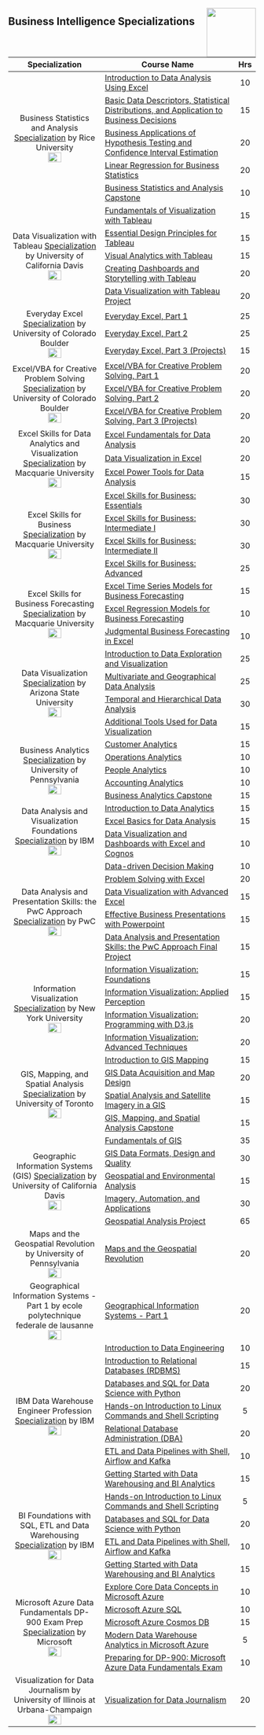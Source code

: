 <img align="right" width="100" src="https://github.com/cs-MohamedAyman/cs-MohamedAyman/blob/main/repos-logos/coursera.jpg"></img>

## Business Intelligence Specializations

<table>
    <thead>
        <tr>
            <th width="40%">Specialization</th>
            <th width="60%">Course Name</th>
            <th>Hrs</th>
        </tr>
    </thead>
    <tbody>
            <tr>
                <td rowspan=5 align=center>
Business Statistics and Analysis
<a href="https://www.coursera.org/specializations/business-statistics-analysis">Specialization</a> by Rice University<br>
<img src="https://github.com/cs-MohamedAyman/eLearning-Platforms/tree/master/Coursera-Specializations/blob/master/org-logos/rice%20university.jpg" width="40%">
                </td>
                <td><a href="https://www.coursera.org/learn/excel-data-analysis">Introduction to Data Analysis Using Excel</a></td>
                <td align="center">10</td>
            </tr>
            <tr>
                <td><a href="https://www.coursera.org/learn/descriptive-statistics-statistical-distributions-business-application">Basic Data Descriptors, Statistical Distributions, and Application to Business Decisions</a></td>
                <td align="center">15</td>
            </tr>
            <tr>
                <td><a href="https://www.coursera.org/learn/hypothesis-testing-confidence-intervals">Business Applications of Hypothesis Testing and Confidence Interval Estimation</a></td>
                <td align="center">20</td>
            </tr>
            <tr>
                <td><a href="https://www.coursera.org/learn/linear-regression-business-statistics">Linear Regression for Business Statistics</a></td>
                <td align="center">20</td>
            </tr>
            <tr>
                <td><a href="https://www.coursera.org/learn/business-statistics-analysis-capstone">Business Statistics and Analysis Capstone</a></td>
                <td align="center">10</td>
            </tr>
            <tr>
                <td rowspan=5 align=center>
Data Visualization with Tableau
<a href="https://www.coursera.org/specializations/data-visualization">Specialization</a> by University of California Davis<br>
<img src="https://github.com/cs-MohamedAyman/eLearning-Platforms/tree/master/Coursera-Specializations/blob/master/org-logos/university%20of%20california%20davis.jpg" width="40%">
                </td>
                <td><a href="https://www.coursera.org/learn/data-visualization-tableau">Fundamentals of Visualization with Tableau</a></td>
                <td align="center">15</td>
            </tr>
            <tr>
                <td><a href="https://www.coursera.org/learn/dataviz-design">Essential Design Principles for Tableau</a></td>
                <td align="center">15</td>
            </tr>
            <tr>
                <td><a href="https://www.coursera.org/learn/dataviz-visual-analytics">Visual Analytics with Tableau</a></td>
                <td align="center">15</td>
            </tr>
            <tr>
                <td><a href="https://www.coursera.org/learn/dataviz-dashboards">Creating Dashboards and Storytelling with Tableau</a></td>
                <td align="center">20</td>
            </tr>
            <tr>
                <td><a href="https://www.coursera.org/learn/dataviz-project">Data Visualization with Tableau Project</a></td>
                <td align="center">20</td>
            </tr>
            <tr>
                <td rowspan=3 align=center>
Everyday Excel
<a href="https://www.coursera.org/specializations/everyday-excel">Specialization</a> by University of Colorado Boulder<br>
<img src="https://github.com/cs-MohamedAyman/eLearning-Platforms/tree/master/Coursera-Specializations/blob/master/org-logos/university%20of%20colorado%20boulder.jpg" width="40%">
                </td>
                <td><a href="https://www.coursera.org/learn/everyday-excel-part-1">Everyday Excel, Part 1</a></td>
                <td align="center">25</td>
            </tr>
            <tr>
                <td><a href="https://www.coursera.org/learn/everyday-excel-part-2">Everyday Excel, Part 2</a></td>
                <td align="center">25</td>
            </tr>
            <tr>
                <td><a href="https://www.coursera.org/learn/everyday-excel-projects">Everyday Excel, Part 3 (Projects)</a></td>
                <td align="center">15</td>
            </tr>
            <tr>
                <td rowspan=3 align=center>
Excel/VBA for Creative Problem Solving
<a href="https://www.coursera.org/specializations/excel-vba-creative-problem-solving">Specialization</a> by University of Colorado Boulder<br>
<img src="https://github.com/cs-MohamedAyman/eLearning-Platforms/tree/master/Coursera-Specializations/blob/master/org-logos/university%20of%20colorado%20boulder.jpg" width="40%">
                </td>
                <td><a href="https://www.coursera.org/learn/excel-vba-for-creative-problem-solving-part-1">Excel/VBA for Creative Problem Solving, Part 1</a></td>
                <td align="center">20</td>
            </tr>
            <tr>
                <td><a href="https://www.coursera.org/learn/excel-vba-for-creative-problem-solving-part-2">Excel/VBA for Creative Problem Solving, Part 2</a></td>
                <td align="center">20</td>
            </tr>
            <tr>
                <td><a href="https://www.coursera.org/learn/excel-vba-for-creative-problem-solving-part-3-projects">Excel/VBA for Creative Problem Solving, Part 3 (Projects)</a></td>
                <td align="center">20</td>
            </tr>
            <tr>
                <td rowspan=3 align=center>
Excel Skills for Data Analytics and Visualization
<a href="https://www.coursera.org/specializations/excel-data-analytics-visualization">Specialization</a> by Macquarie University<br>
<img src="https://github.com/cs-MohamedAyman/eLearning-Platforms/tree/master/Coursera-Specializations/blob/master/org-logos/macquarie%20university.jpg" width="40%">
                </td>
                <td><a href="https://www.coursera.org/learn/excel-data-analysis-fundamentals">Excel Fundamentals for Data Analysis</a></td>
                <td align="center">20</td>
            </tr>
            <tr>
                <td><a href="https://www.coursera.org/learn/excel-data-visualization">Data Visualization in Excel</a></td>
                <td align="center">20</td>
            </tr>
            <tr>
                <td><a href="https://www.coursera.org/learn/excel-power-tools">Excel Power Tools for Data Analysis</a></td>
                <td align="center">15</td>
            </tr>
            <tr>
                <td rowspan=4 align=center>
Excel Skills for Business
<a href="https://www.coursera.org/specializations/excel">Specialization</a> by Macquarie University<br>
<img src="https://github.com/cs-MohamedAyman/eLearning-Platforms/tree/master/Coursera-Specializations/blob/master/org-logos/macquarie%20university.jpg" width="40%">
                </td>
                <td><a href="https://www.coursera.org/learn/excel-essentials">Excel Skills for Business: Essentials</a></td>
                <td align="center">30</td>
            </tr>
            <tr>
                <td><a href="https://www.coursera.org/learn/excel-intermediate-1">Excel Skills for Business: Intermediate I</a></td>
                <td align="center">30</td>
            </tr>
            <tr>
                <td><a href="https://www.coursera.org/learn/excel-intermediate-2">Excel Skills for Business: Intermediate II</a></td>
                <td align="center">30</td>
            </tr>
            <tr>
                <td><a href="https://www.coursera.org/learn/excel-advanced">Excel Skills for Business: Advanced</a></td>
                <td align="center">25</td>
            </tr>
            <tr>
                <td rowspan=3 align=center>
Excel Skills for Business Forecasting
<a href="https://www.coursera.org/specializations/excel-skills-for-business-forecasting">Specialization</a> by Macquarie University<br>
<img src="https://github.com/cs-MohamedAyman/eLearning-Platforms/tree/master/Coursera-Specializations/blob/master/org-logos/macquarie%20university.jpg" width="40%">
                </td>
                <td><a href="https://www.coursera.org/learn/excel-business-forecasting-time-series">Excel Time Series Models for Business Forecasting</a></td>
                <td align="center">15</td>
            </tr>
            <tr>
                <td><a href="https://www.coursera.org/learn/excel-business-forecasting-regression">Excel Regression Models for Business Forecasting</a></td>
                <td align="center">10</td>
            </tr>
            <tr>
                <td><a href="https://www.coursera.org/learn/judgmental-business-forecasting-in-excel">Judgmental Business Forecasting in Excel</a></td>
                <td align="center">10</td>
            </tr>
            <tr>
                <td rowspan=4 align=center>
Data Visualization
<a href="https://www.coursera.org/specializations/datavisualization">Specialization</a> by Arizona State University<br>
<img src="https://github.com/cs-MohamedAyman/eLearning-Platforms/tree/master/Coursera-Specializations/blob/master/org-logos/arizona%20state%20university.jpg" width="40%">
                </td>
                <td><a href="https://www.coursera.org/learn/intro-to-data-exploration">Introduction to Data Exploration and Visualization</a></td>
                <td align="center">25</td>
            </tr>
            <tr>
                <td><a href="https://www.coursera.org/learn/multivariate-geographical-analysis">Multivariate and Geographical Data Analysis</a></td>
                <td align="center">25</td>
            </tr>
            <tr>
                <td><a href="https://www.coursera.org/learn/temporal-and-hierarchical-analysis">Temporal and Hierarchical Data Analysis</a></td>
                <td align="center">30</td>
            </tr>
            <tr>
                <td><a href="https://www.coursera.org/learn/data-visualization-tools">Additional Tools Used for Data Visualization</a></td>
                <td align="center">15</td>
            </tr>
            <tr>
                <td rowspan=5 align=center>
Business Analytics
<a href="https://www.coursera.org/specializations/business-analytics">Specialization</a> by University of Pennsylvania<br>
<img src="https://github.com/cs-MohamedAyman/eLearning-Platforms/tree/master/Coursera-Specializations/blob/master/org-logos/university%20of%20pennsylvania.jpg" width="40%">
                </td>
                <td><a href="https://www.coursera.org/learn/wharton-customer-analytics">Customer Analytics</a></td>
                <td align="center">15</td>
            </tr>
            <tr>
                <td><a href="https://www.coursera.org/learn/wharton-operations-analytics">Operations Analytics</a></td>
                <td align="center">10</td>
            </tr>
            <tr>
                <td><a href="https://www.coursera.org/learn/wharton-people-analytics">People Analytics</a></td>
                <td align="center">10</td>
            </tr>
            <tr>
                <td><a href="https://www.coursera.org/learn/accounting-analytics">Accounting Analytics</a></td>
                <td align="center">10</td>
            </tr>
            <tr>
                <td><a href="https://www.coursera.org/learn/wharton-capstone-analytics">Business Analytics Capstone</a></td>
                <td align="center">15</td>
            </tr>
            <tr>
                <td rowspan=3 align=center>
Data Analysis and Visualization Foundations
<a href="https://www.coursera.org/specializations/data-analysis-visualization-foundations">Specialization</a> by IBM<br>
<img src="https://github.com/cs-MohamedAyman/eLearning-Platforms/tree/master/Coursera-Specializations/blob/master/org-logos/ibm.jpg" width="40%">
                </td>
                <td><a href="https://www.coursera.org/learn/introduction-to-data-analytics">Introduction to Data Analytics</a></td>
                <td align="center">15</td>
            </tr>
            <tr>
                <td><a href="https://www.coursera.org/learn/excel-basics-data-analysis-ibm">Excel Basics for Data Analysis</a></td>
                <td align="center">15</td>
            </tr>
            <tr>
                <td><a href="https://www.coursera.org/learn/data-visualization-dashboards-excel-cognos">Data Visualization and Dashboards with Excel and Cognos</a></td>
                <td align="center">10</td>
            </tr>
            <tr>
                <td rowspan=5 align=center>
Data Analysis and Presentation Skills: the PwC Approach
<a href="https://www.coursera.org/specializations/pwc-analytics">Specialization</a> by PwC<br>
<img src="https://github.com/cs-MohamedAyman/eLearning-Platforms/tree/master/Coursera-Specializations/blob/master/org-logos/pwc.jpg" width="40%">
                </td>
                <td><a href="https://www.coursera.org/learn/decision-making">Data-driven Decision Making</a></td>
                <td align="center">10</td>
            </tr>
            <tr>
                <td><a href="https://www.coursera.org/learn/excel-analysis">Problem Solving with Excel</a></td>
                <td align="center">20</td>
            </tr>
            <tr>
                <td><a href="https://www.coursera.org/learn/advanced-excel">Data Visualization with Advanced Excel</a></td>
                <td align="center">15</td>
            </tr>
            <tr>
                <td><a href="https://www.coursera.org/learn/powerpoint-presentations">Effective Business Presentations with Powerpoint</a></td>
                <td align="center">15</td>
            </tr>
            <tr>
                <td><a href="https://www.coursera.org/learn/data-analysis-project-pwc">Data Analysis and Presentation Skills: the PwC Approach Final Project</a></td>
                <td align="center">15</td>
            </tr>
            <tr>
                <td rowspan=4 align=center>
Information Visualization
<a href="https://www.coursera.org/specializations/information-visualization">Specialization</a> by New York University<br>
<img src="https://github.com/cs-MohamedAyman/eLearning-Platforms/tree/master/Coursera-Specializations/blob/master/org-logos/new%20york%20university.jpg" width="40%">
                </td>
                <td><a href="https://www.coursera.org/learn/information-visualization-fundamentals">Information Visualization: Foundations</a></td>
                <td align="center">15</td>
            </tr>
            <tr>
                <td><a href="https://www.coursera.org/learn/information-visualization-applied-perception">Information Visualization: Applied Perception</a></td>
                <td align="center">15</td>
            </tr>
            <tr>
                <td><a href="https://www.coursera.org/learn/information-visualization-programming-d3js">Information Visualization: Programming with D3.js</a></td>
                <td align="center">20</td>
            </tr>
            <tr>
                <td><a href="https://www.coursera.org/learn/information-visualization-advanced-techniques">Information Visualization: Advanced Techniques</a></td>
                <td align="center">20</td>
            </tr>
            <tr>
                <td rowspan=4 align=center>
GIS, Mapping, and Spatial Analysis
<a href="https://www.coursera.org/specializations/gis-mapping-spatial-analysis">Specialization</a> by University of Toronto<br>
<img src="https://github.com/cs-MohamedAyman/eLearning-Platforms/tree/master/Coursera-Specializations/blob/master/org-logos/university%20of%20toronto.jpg" width="40%">
                </td>
                <td><a href="https://www.coursera.org/learn/introduction-gis-mapping">Introduction to GIS Mapping</a></td>
                <td align="center">15</td>
            </tr>
            <tr>
                <td><a href="https://www.coursera.org/learn/gis-data-acquisition-map-design">GIS Data Acquisition and Map Design</a></td>
                <td align="center">20</td>
            </tr>
            <tr>
                <td><a href="https://www.coursera.org/learn/spatial-analysis-satellite-imagery-in-a-gis">Spatial Analysis and Satellite Imagery in a GIS</a></td>
                <td align="center">15</td>
            </tr>
            <tr>
                <td><a href="https://www.coursera.org/learn/gis-mapping-spatial-analysis-capstone">GIS, Mapping, and Spatial Analysis Capstone</a></td>
                <td align="center">15</td>
            </tr>
            <tr>
                <td rowspan=5 align=center>
Geographic Information Systems (GIS)
<a href="https://www.coursera.org/specializations/gis">Specialization</a> by University of California Davis<br>
<img src="https://github.com/cs-MohamedAyman/eLearning-Platforms/tree/master/Coursera-Specializations/blob/master/org-logos/university%20of%20california%20davis.jpg" width="40%">
                </td>
                <td><a href="https://www.coursera.org/learn/gis">Fundamentals of GIS</a></td>
                <td align="center">35</td>
            </tr>
            <tr>
                <td><a href="https://www.coursera.org/learn/gis-data">GIS Data Formats, Design and Quality</a></td>
                <td align="center">30</td>
            </tr>
            <tr>
                <td><a href="https://www.coursera.org/learn/spatial-analysis">Geospatial and Environmental Analysis</a></td>
                <td align="center">15</td>
            </tr>
            <tr>
                <td><a href="https://www.coursera.org/learn/gis-applications">Imagery, Automation, and Applications</a></td>
                <td align="center">30</td>
            </tr>
            <tr>
                <td><a href="https://www.coursera.org/learn/gis-capstone">Geospatial Analysis Project</a></td>
                <td align="center">65</td>
            </tr>
            <tr>
                <td rowspan=1 align=center>
Maps and the Geospatial Revolution by University of Pennsylvania<br>
<img src="https://github.com/cs-MohamedAyman/eLearning-Platforms/tree/master/Coursera-Specializations/blob/master/org-logos/university%20of%20pennsylvania.jpg" width="40%">
                </td>
                <td><a href="https://www.coursera.org/learn/geospatial">Maps and the Geospatial Revolution</a></td>
                <td align="center">20</td>
            </tr>
            <tr>
                <td rowspan=1 align=center>
Geographical Information Systems - Part 1 by ecole polytechnique federale de lausanne<br>
<img src="https://github.com/cs-MohamedAyman/eLearning-Platforms/tree/master/Coursera-Specializations/blob/master/org-logos/ecole%20polytechnique%20federale%20de%20lausanne.jpg" width="40%">
                </td>
                <td><a href="https://www.coursera.org/learn/gis-1">Geographical Information Systems - Part 1</a></td>
                <td align="center">20</td>
            </tr>
            <tr>
                <td rowspan=7 align=center>
IBM Data Warehouse Engineer Profession
<a href="https://www.coursera.org/professional-certificates/data-warehouse-engineering">Specialization</a> by IBM<br>
<img src="https://github.com/cs-MohamedAyman/eLearning-Platforms/tree/master/Coursera-Specializations/blob/master/org-logos/ibm.jpg" width="40%">
                </td>
                <td><a href="https://www.coursera.org/learn/introduction-to-data-engineering">Introduction to Data Engineering</a></td>
                <td align="center">10</td>
            </tr>
            <tr>
                <td><a href="https://www.coursera.org/learn/introduction-to-relational-databases">Introduction to Relational Databases (RDBMS)</a></td>
                <td align="center">15</td>
            </tr>
            <tr>
                <td><a href="https://www.coursera.org/learn/sql-data-science">Databases and SQL for Data Science with Python</a></td>
                <td align="center">20</td>
            </tr>
            <tr>
                <td><a href="https://www.coursera.org/learn/hands-on-introduction-to-linux-commands-and-shell-scripting">Hands-on Introduction to Linux Commands and Shell Scripting</a></td>
                <td align="center">5</td>
            </tr>
            <tr>
                <td><a href="https://www.coursera.org/learn/relational-database-administration">Relational Database Administration (DBA)</a></td>
                <td align="center">20</td>
            </tr>
            <tr>
                <td><a href="https://www.coursera.org/learn/etl-and-data-pipelines-shell-airflow-kafka">ETL and Data Pipelines with Shell, Airflow and Kafka</a></td>
                <td align="center">10</td>
            </tr>
            <tr>
                <td><a href="https://www.coursera.org/learn/getting-started-with-data-warehousing-and-bi-analytics">Getting Started with Data Warehousing and BI Analytics</a></td>
                <td align="center">15</td>
            </tr>
            <tr>
                <td rowspan=4 align=center>
BI Foundations with SQL, ETL and Data Warehousing
<a href="https://www.coursera.org/specializations/bi-foundations-sql-etl-data-warehouse">Specialization</a> by IBM<br>
<img src="https://github.com/cs-MohamedAyman/eLearning-Platforms/tree/master/Coursera-Specializations/blob/master/org-logos/ibm.jpg" width="40%">
                </td>
                <td><a href="https://www.coursera.org/learn/hands-on-introduction-to-linux-commands-and-shell-scripting">Hands-on Introduction to Linux Commands and Shell Scripting</a></td>
                <td align="center">5</td>
            </tr>
            <tr>
                <td><a href="https://www.coursera.org/learn/sql-data-science">Databases and SQL for Data Science with Python</a></td>
                <td align="center">20</td>
            </tr>
            <tr>
                <td><a href="https://www.coursera.org/learn/etl-and-data-pipelines-shell-airflow-kafka">ETL and Data Pipelines with Shell, Airflow and Kafka</a></td>
                <td align="center">10</td>
            </tr>
            <tr>
                <td><a href="https://www.coursera.org/learn/getting-started-with-data-warehousing-and-bi-analytics">Getting Started with Data Warehousing and BI Analytics</a></td>
                <td align="center">15</td>
            </tr>
            <tr>
                <td rowspan=5 align=center>
Microsoft Azure Data Fundamentals DP-900 Exam Prep
<a href="https://www.coursera.org/specializations/microsoft-azure-dp-900-data-fundamentals">Specialization</a> by Microsoft<br>
<img src="https://github.com/cs-MohamedAyman/eLearning-Platforms/tree/master/Coursera-Specializations/blob/master/org-logos/microsoft.jpg" width="40%">
                </td>
                <td><a href="https://www.coursera.org/learn/explore-core-data-concepts-microsoft-azure">Explore Core Data Concepts in Microsoft Azure</a></td>
                <td align="center">10</td>
            </tr>
            <tr>
                <td><a href="https://www.coursera.org/learn/microsoft-azure-sql">Microsoft Azure SQL</a></td>
                <td align="center">10</td>
            </tr>
            <tr>
                <td><a href="https://www.coursera.org/learn/microsoft-azure-cosmos-db">Microsoft Azure Cosmos DB</a></td>
                <td align="center">15</td>
            </tr>
            <tr>
                <td><a href="https://www.coursera.org/learn/data-warehouse-analytics-microsoft-azure">Modern Data Warehouse Analytics in Microsoft Azure</a></td>
                <td align="center">5</td>
            </tr>
            <tr>
                <td><a href="https://www.coursera.org/learn/microsoft-dp-900-exam-prep">Preparing for DP-900: Microsoft Azure Data Fundamentals Exam</a></td>
                <td align="center">10</td>
            </tr>
            <tr>
                <td rowspan=1 align=center>
Visualization for Data Journalism by University of Illinois at Urbana-Champaign<br>
<img src="https://github.com/cs-MohamedAyman/eLearning-Platforms/tree/master/Coursera-Specializations/blob/master/org-logos/university%20of%20illinois%20at%20urbana-champaign.jpg" width="40%">
                </td>
                <td><a href="https://www.coursera.org/learn/visualization-for-data-journalism">Visualization for Data Journalism</a></td>
                <td align="center">20</td>
            </tr>
    </tbody>
</table>
